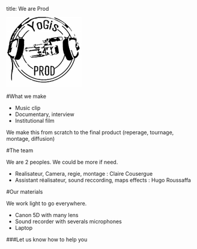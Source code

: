title: We are Prod

![Alt Text]({yogis_stamp_black_little}/../../images/yogis_stamp_black_little.jpg)

#What we make


* Music clip
* Documentary, interview
* Institutional film 

We make this from scratch to the final product (reperage, tournage, montage, diffusion)

#The team


We are 2 peoples. We could be more if need.

* Realisateur, Camera, regie, montage : Claire Cousergue
* Assistant réalisateur, sound reccording, maps effects : Hugo Roussaffa

#Our materials 

We work light to go everywhere.
* Canon 5D with many lens
* Sound recorder with severals microphones
* Laptop

###Let us know how to help you

